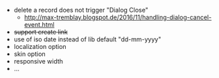 - delete a record does not trigger "Dialog Close"
  - http://max-tremblay.blogspot.de/2016/11/handling-dialog-cancel-event.html
- ~~support create link~~
- use of iso date instead of lib default "dd-mm-yyyy"
- localization option
- skin option
- responsive width
- ...
